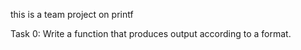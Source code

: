 this is a team project on printf

Task 0: Write a function that produces output according to a format.

